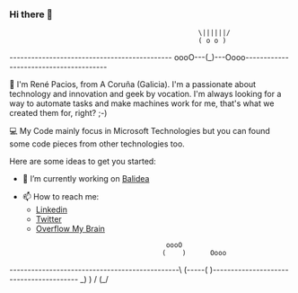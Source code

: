 ### Hi there 👋
                                                   \||||||/
                                                   ( o o )
--------------------------------------------- oooO---(_)---Oooo---------------------------------------

<!--
**rene15009/rene15009** is a ✨ _special_ ✨ repository because its `README.md` (this file) appears on your GitHub profile.
-->

💬 I'm René Pacios, from A Coruña (Galicia). I'm a passionate about technology and innovation and geek by vocation. I'm always looking for a way to automate tasks and make machines work for me, that's what we created them for, right? ;-)

💻 My Code mainly focus in Microsoft Technologies but you can found some code pieces from other technologies too.


Here are some ideas to get you started:

- 🔭 I’m currently working on [Balidea](https://balidea.com)
<!-- - 🌱 I’m currently learning ...
     - 👯 I’m looking to collaborate on ...
     - 🤔 I’m looking for help with ...
     - 💬 Ask me about ...
-->
- 📫 How to reach me: 
  - [Linkedin](https://www.linkedin.com/in/rene-pacios-b5170917/)
  - [Twitter](https://twitter.com/rene15009)
  - [Overflow My Brain](https://blog.webrene.es/)

<!-- - 😄 Pronouns: ...
     - ⚡ Fun fact: ...
-->
				                           oooO
				                          (    )      Oooo
-----------------------------------------------\  (-----(    )----------------------------------------
                 		                       \_)      )  /
					                               (_/
